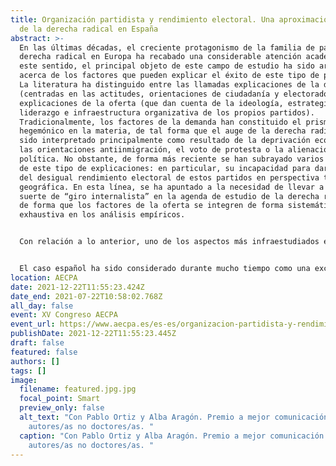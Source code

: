 ```yaml
---
title: Organización partidista y rendimiento electoral. Una aproximación al caso
  de la derecha radical en España
abstract: >-
  En las últimas décadas, el creciente protagonismo de la familia de partidos de
  derecha radical en Europa ha recabado una considerable atención académica. En
  este sentido, el principal objeto de este campo de estudio ha sido arrojar luz
  acerca de los factores que pueden explicar el éxito de este tipo de partidos.
  La literatura ha distinguido entre las llamadas explicaciones de la demanda
  (centradas en las actitudes, orientaciones de ciudadanía y electorado) y las
  explicaciones de la oferta (que dan cuenta de la ideología, estrategia,
  liderazgo e infraestructura organizativa de los propios partidos).
  Tradicionalmente, los factores de la demanda han constituido el prisma
  hegemónico en la materia, de tal forma que el auge de la derecha radical ha
  sido interpretado principalmente como resultado de la deprivación económica,
  las orientaciones antiinmigración, el voto de protesta o la alienación
  política. No obstante, de forma más reciente se han subrayado varios déficits
  de este tipo de explicaciones: en particular, su incapacidad para dar cuenta
  del desigual rendimiento electoral de estos partidos en perspectiva temporal y
  geográfica. En esta línea, se ha apuntado a la necesidad de llevar a cabo una
  suerte de “giro internalista” en la agenda de estudio de la derecha radical,
  de forma que los factores de la oferta se integren de forma sistemática y
  exhaustiva en los análisis empíricos.


  Con relación a lo anterior, uno de los aspectos más infraestudiados en la materia tiene que ver con el papel del capital humano en los partidos de derecha radical y su influencia en el rendimiento electoral. La escasa evidencia empírica existente hasta el momento -en particular, los trabajos de Carter (2005) y Art (2011)- ha señalado que, en la medida en que la derecha radical es capaz de reclutar activistas y candidatos competentes, con buena reputación y alto estatus socioeconómico y educativo, mejores resultados electorales obtendrá. Al contario, la presencia de candidatos con bajo estatus y un perfil ideológico extremista es un buen predictor de fracaso. Asimismo, se ha apuntado cómo la implantación organizativa de la derecha radical a nivel local es un buen predictor del rendimiento electoral en elecciones de carácter nacional (Erlingsson, Loxbo, & Öhrvall, 2012).


  El caso español ha sido considerado durante mucho tiempo como una excepción en el contexto europeo debido a la ausencia de derecha radical institucionalizada. Más recientemente, la irrupción de VOX en diferentes arenas ha puesto fin al llamado “excepcionalismo español”. Aunque desde el punto de vista de la demanda se ha analizado la base electoral del partido (Ortiz, 2019; Turnbull-Dugarte, 2019), no existen hasta al momento aproximaciones que hayan considerado de forma sistemática los factores de la oferta política. El objetivo principal de esta investigación es examinar el impacto de la dimensión organizativa en el rendimiento electoral de VOX en las elecciones generales de noviembre de 2019. Se usará una base de datos de creación propia sobre el perfil socioeconómico de los candidatos y la implantación territorial del partido. En suma, los resultados señalan la importancia de la esfera organizativa y apuntan en la dirección de seguir profundizando en el estudio de los factores de la oferta política, prestando especial atención a los procesos de institucionalización organizativa de los partidos de derecha radical.
location: AECPA
date: 2021-12-22T11:55:23.424Z
date_end: 2021-07-22T10:58:02.768Z
all_day: false
event: XV Congreso AECPA
event_url: https://www.aecpa.es/es-es/organizacion-partidista-y-rendimiento-electoral-una-aproximacion-al/congress-papers/3249/
publishDate: 2021-12-22T11:55:23.445Z
draft: false
featured: false
authors: []
tags: []
image:
  filename: featured.jpg.jpg
  focal_point: Smart
  preview_only: false
  alt_text: "Con Pablo Ortiz y Alba Aragón. Premio a mejor comunicación de
    autores/as no doctores/as. "
  caption: "Con Pablo Ortiz y Alba Aragón. Premio a mejor comunicación de
    autores/as no doctores/as. "
---
```

